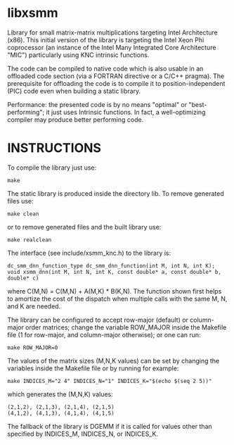 libxsmm
=======
Library for small matrix-matrix multiplications targeting Intel Architecture (x86). This initial version of the library is targeting the Intel Xeon Phi coprocessor (an instance of the Intel Many Integrated Core Architecture "MIC") particularly using KNC intrinsic functions.

The code can be compiled to native code which is also usable in an offloaded code section (via a FORTRAN directive or a C/C++ pragma). The prerequisite for offloading the code is to compile it to position-independent (PIC) code even when building a static library.

Performance: the presented code is by no means "optimal" or "best-performing"; it just uses Intrinsic functions. In fact, a well-optimizing compiler may produce better performing code.

INSTRUCTIONS
============
To compile the library just use:
```
make
```
The static library is produced inside the directory lib. To remove generated files use:
```
make clean
```
or to remove generated files and the built library use:
```
make realclean
```
The interface (see include/xsmm_knc.h) to the library is:
```
dc_smm_dnn_function_type dc_smm_dnn_function(int M, int N, int K);
void xsmm_dnn(int M, int N, int K, const double* a, const double* b, double* c)
```
where C(M,N) = C(M,N) + A(M,K) * B(K,N). The function shown first helps to amortize
the cost of the dispatch when multiple calls with the same M, N, and K are needed.

The library can be configured to accept row-major (default) or column-major order matrices;
change the variable ROW_MAJOR inside the Makefile file (1 for row-major,
and column-major otherwise); or one can run:
```
make ROW_MAJOR=0
```
The values of the matrix sizes (M,N,K values) can be set by changing the 
variables inside the Makefile file or by running for example:
```
make INDICES_M="2 4" INDICES_N="1" INDICES_K="$(echo $(seq 2 5))"
```
which generates the (M,N,K) values:
```
(2,1,2), (2,1,3), (2,1,4), (2,1,5)
(4,1,2), (4,1,3), (4,1,4), (4,1,5)
```
The fallback of the library is DGEMM if it is called for values other than specified
by INDICES_M, INDICES_N, or INDICES_K.
